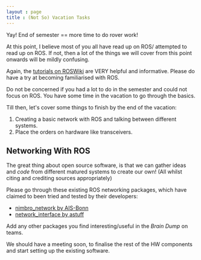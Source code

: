 ```yaml
---
layout : page
title : (Not So) Vacation Tasks
---
```

Yay! End of semester == more time to do rover work!

At this point, I believe most of you all have read up on ROS/ attempted to read up on ROS. If not,
then a lot of the things we will cover from this point onwards will be mildly confusing. 

Again, the [tutorials on ROSWiki](http://wiki.ros.org/ROS/Tutorials) are VERY helpful and informative. Please do have a 
try at becoming familiarised with ROS.

Do not be concerned if you had a lot to do in the semester and could not focus on ROS. You have some time in the vacation 
to go through the basics.

Till then, let's cover some things to finish by the end of the vacation:

1. Creating a basic network with ROS and talking between different systems.
2. Place the orders on hardware like transceivers. 

## **Networking With ROS**

The great thing about open source software, is that we can gather ideas and _code_ from different matured systems to create
our own! (All whilst citing and crediting sources appropriately)

Please go through these existing ROS networking packages, which have claimed to been tried and tested by their developers:
- [nimbro_network by AIS-Bonn](https://github.com/AIS-Bonn/nimbro_network)
- [network_interface by astuff](https://github.com/astuff/network_interface)

Add any other packages you find interesting/useful in the _Brain Dump_ on teams.

We should have a meeting soon, to finalise the rest of the HW components and start setting up the existing software.